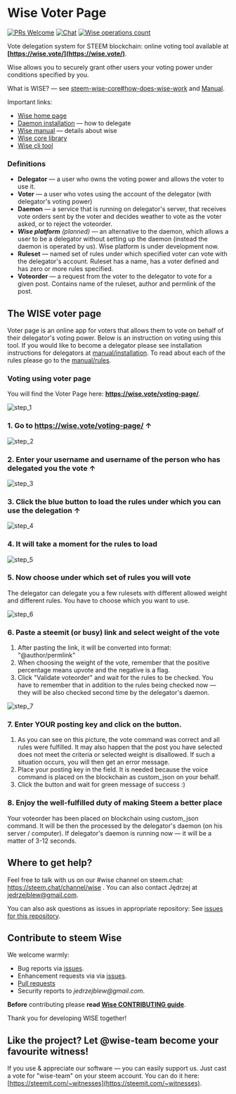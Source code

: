 # Wise Voter Page
[![PRs Welcome](https://img.shields.io/badge/PRs-welcome-brightgreen.svg?style=flat-square)](http://makeapullrequest.com) [![Chat](https://img.shields.io/badge/chat-on%20steem.chat-6b11ff.svg?style=flat-square)](https://steem.chat/channel/wise) [![Wise operations count](https://img.shields.io/badge/dynamic/json.svg?label=wise%20operations%20count&url=http%3A%2F%2Fmuon.jblew.pl%3A3000%2Foperations%3Fselect%3Dcount&query=%24%5B0%5D.count&colorB=blue&style=flat-square)](http://muon.jblew.pl:3000/operations?select=moment,delegator,voter,operation_type&order=moment.desc)

Vote delegation system for STEEM blockchain: online voting tool available at **[https://wise.vote/](https://wise.vote/)**.

Wise allows you to securely grant other users your voting power under conditions specified by you.

What is WISE? — see [steem-wise-core#how-does-wise-work](https://github.com/wise-team/steem-wise-core#how-does-wise-work) and [Manual](https://wise.vote/introduction).

Important links:

- [Wise home page](https://wise.vote/)
- [Daemon installation](https://wise.vote/installation) — how to delegate
- [Wise manual](https://wise.vote/introduction) — details about wise
- [Wise core library](https://github.com/wise-team/steem-wise-core)
- [Wise cli tool](https://github.com/wise-team/steem-wise-cli)


### Definitions

- **Delegator** — a user who owns the voting power and allows the voter to use it.
- **Voter** — a user who votes using the account of the delegator (with delegator's voting power)
- **Daemon** — a service that is running on delegator's server, that receives vote orders sent by the voter and decides weather to vote as the voter asked, or to reject the voteorder.
- ***Wise platform*** *(planned)* — an alternative to the daemon, which allows a user to be a delegator without setting up the daemon (instead the daemon is operated by us). Wise platform is under development now.
- **Ruleset** — named set of rules under which specified voter can vote with the delegator's account. Ruleset has a name, has a voter defined and has zero or more rules specified.
- **Voteorder** — a request from the voter to the delegator to vote for a given post. Contains name of the ruleset, author and permlink of the post.


## The WISE voter page

Voter page is an online app for voters that allows them to vote on behalf of their delegator's voting power. Below is an instruction on voting using this tool. If you would like to become a delegator please see installation instructions for delegators at [manual/installation](https://wise.vote/installation). To read about each of the rules please go to the [manual/rules](https://wise.vote/rules).


### Voting using voter page

You will find the Voter Page here: **https://wise.vote/voting-page/**.


![step_1](https://wise.vote/assets/images/beginners/voting-using-voter-page/step_1.png)

### 1. Go to https://wise.vote/voting-page/ &uarr;



![step_2](https://wise.vote/assets/images/beginners/voting-using-voter-page/step_2.png)

### 2. Enter your username and username of the person who has delegated you the vote &uarr;



![step_3](https://wise.vote/assets/images/beginners/voting-using-voter-page/step_3.png)

### 3. Click the blue button to load the rules under which you can use the delegation &uarr;



![step_4](https://wise.vote/assets/images/beginners/voting-using-voter-page/step_4.png)

### 4. It will take a moment for the rules to load



![step_5](https://wise.vote/assets/images/beginners/voting-using-voter-page/step_5.png)

### 5. Now choose under which set of rules you will vote

The delegator can delegate you a few rulesets with different allowed weight and different rules. You have to choose which you want to use.



![step_6](https://wise.vote/assets/images/beginners/voting-using-voter-page/step_6.png)

### 6. Paste a steemit (or busy) link and select weight of the vote

1. After pasting the link, it will be converted into format: "@author/permlink"
2. When choosing the weight of the vote, remember that the positive percentage means upvote and the negative is a flag.
3. Click "Validate voteorder" and wait for the rules to be checked. You have to remember that in addition to the rules being checked now — they will be also checked second time by the delegator's daemon.



![step_7](https://wise.vote/assets/images/beginners/voting-using-voter-page/step_7.png)

### 7. Enter YOUR posting key and click on the button.

1. As you can see on this picture, the vote command was correct and all rules were fulfilled. It may also happen that the post you have selected does not meet the criteria or selected weight is disallowed. If such a situation occurs, you will then get an error message.
2. Place your posting key in the field. It is needed because the voice command is placed on the blockchain as custom_json on your behalf. 
3. Click the button and wait for green message of success :)



### 8. Enjoy the well-fulfilled duty of making Steem a better place

Your voteorder has been placed on blockchain using custom_json command. It will be then the processed by the delegator's daemon (on his server / computer). If delegator's daemon is running now — it will be a matter of 3-12 seconds.


## Where to get help?

Feel free to talk with us on our #wise channel on steem.chat: https://steem.chat/channel/wise .
You can also contact Jędrzej at jedrzejblew@gmail.com.

You can also ask questions as issues in appropriate repository: See [issues for this repository](https://github.com/wise-team/steem-wise-voter-page/issues).


## Contribute to steem Wise

We welcome warmly:

- Bug reports via [issues](https://github.com/wise-team/steem-wise-voter-page/issues).
- Enhancement requests via via [issues](https://github.com/wise-team/steem-wise-voter-page/issues).
- [Pull requests](https://github.com/wise-team/steem-wise-voter-page/pulls)
- Security reports to _jedrzejblew@gmail.com_.

**Before** contributing please **read [Wise CONTRIBUTING guide](https://github.com/wise-team/steem-wise-voter-page/blob/master/CONTRIBUTING.md)**.

Thank you for developing WISE together!



## Like the project? Let @wise-team become your favourite witness!

If you use & appreciate our software — you can easily support us. Just cast a vote for "wise-team" on your steem account. You can do it here: [https://steemit.com/~witnesses](https://steemit.com/~witnesses).

<!-- Prayer: Gloria Patri, et Filio, et Spiritui Sancto, sicut erat in principio et nunc et semper et in saecula saeculorum. Amen. In te, Domine, speravi: non confundar in aeternum. -->
